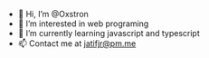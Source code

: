 - 👋 Hi, I’m @Oxstron
- 👀 I’m interested in web programing
- 🌱 I’m currently learning javascript and typescript
- 📫 Contact me at jatifjr@pm.me

<!---
Oxstron/Oxstron is a ✨ special ✨ repository because its `README.md` (this file) appears on your GitHub profile.
You can click the Preview link to take a look at your changes.
--->
